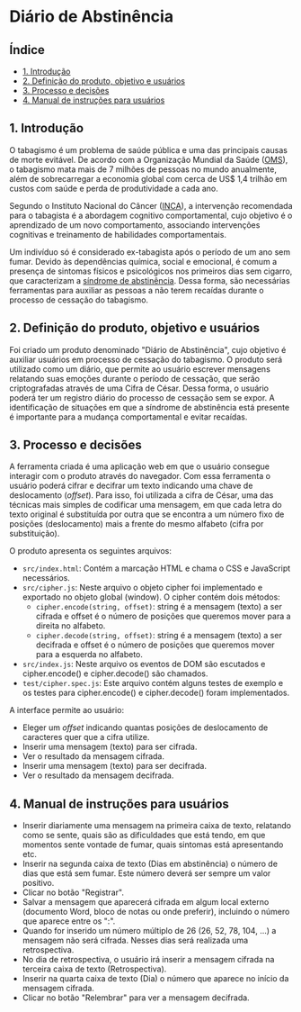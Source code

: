 # Diário de Abstinência

## Índice

* [1. Introdução](#1-introdução)
* [2. Definição do produto, objetivo e usuários](#2-definição-do-produto-objetivo-usuários)
* [3. Processo e decisões](#3-processo-e-decisões)
* [4. Manual de instruções para usuários](#4-manual-de-instruções-para-usuários)
  
## 1. Introdução

O tabagismo é um problema de saúde pública e uma das principais causas de morte evitável. De acordo com a Organização Mundial da Saúde ([OMS](https://www.who.int/tobacco/economics/background/en/)), o tabagismo mata mais de 7 milhões de pessoas no mundo anualmente, além de sobrecarregar a economia global com cerca de US$ 1,4 trilhão em custos com saúde e perda de produtividade a cada ano.

Segundo o Instituto Nacional do Câncer ([INCA](https://www.inca.gov.br/programa-nacional-de-controle-do-tabagismo/tratamento)), a intervenção recomendada para o tabagista é a abordagem cognitivo comportamental, cujo objetivo é o aprendizado de um novo comportamento, associando intervenções cognitivas e treinamento de habilidades comportamentais. 

Um indivíduo só é considerado ex-tabagista após o período de um ano sem fumar. Devido às dependências química, social e emocional, é comum a presença de sintomas físicos e psicológicos nos primeiros dias sem cigarro, que caracterizam a [síndrome de abstinência](https://www.inca.gov.br/programa-nacional-de-controle-do-tabagismo/tratamento). Dessa forma, são necessárias ferramentas para auxiliar as pessoas a não terem recaídas durante o processo de cessação do tabagismo. 

## 2. Definição do produto, objetivo e usuários 

Foi criado um produto denominado "Diário de Abstinência", cujo objetivo é auxiliar usuários em processo de cessação do tabagismo. O produto será utilizado como um diário, que permite ao usuário escrever mensagens relatando suas emoções durante o período de cessação, que serão criptografadas através de uma Cifra de César. Dessa forma, o usuário poderá ter um registro diário do processo de cessação sem se expor. A identificação de situações em que a síndrome de abstinência está presente é importante para a mudança comportamental e evitar recaídas.

## 3. Processo e decisões

A ferramenta criada é uma aplicação web em que o usuário consegue interagir com o produto através do navegador. Com essa ferramenta o usuário poderá cifrar e decifrar um texto indicando uma chave de deslocamento (_offset_). Para isso, foi utilizada a cifra de César, uma das técnicas mais simples de codificar uma mensagem, em que cada letra do texto original é substituída por outra que se encontra a um número fixo de posições (deslocamento) mais a frente do mesmo alfabeto (cifra por substituição).

O produto apresenta os seguintes arquivos:
* `src/index.html`: Contém a marcação HTML e chama o CSS e JavaScript necessários.
* `src/cipher.js`: Neste arquivo o objeto cipher foi implementado e exportado no objeto global (window). O cipher contém dois métodos:
  - `cipher.encode(string, offset)`: string é a mensagem (texto) a ser cifrada e offset é o número de posições que queremos mover para a direita no alfabeto. 
  - `cipher.decode(string, offset)`: string é a mensagem (texto) a ser decifrada e offset é o número de posições que queremos mover para a esquerda no alfabeto. 
* `src/index.js`: Neste arquivo os eventos de DOM são escutados e cipher.encode() e cipher.decode() são chamados.
* `test/cipher.spec.js`: Este arquivo contém alguns testes de exemplo e os testes para cipher.encode() e cipher.decode() foram implementados.

A interface permite ao usuário:
* Eleger um _offset_ indicando quantas posições de deslocamento de caracteres quer que a cifra utilize.
* Inserir uma mensagem (texto) para ser cifrada.
* Ver o resultado da mensagem cifrada.
* Inserir uma mensagem (texto) para ser decifrada.
* Ver o resultado da mensagem decifrada.

## 4. Manual de instruções para usuários

* Inserir diariamente uma mensagem na primeira caixa de texto, relatando como se sente, quais são as dificuldades que está tendo, em que momentos sente vontade de fumar, quais sintomas está apresentando etc.
* Inserir na segunda caixa de texto (Dias em abstinência) o número de dias que está sem fumar. Este número deverá ser sempre um valor positivo.
* Clicar no botão "Registrar".
* Salvar a mensagem que aparecerá cifrada em algum local externo (documento Word, bloco de notas ou onde preferir), incluindo o número que aparece entre os ":".
* Quando for inserido um número múltiplo de 26 (26, 52, 78, 104, ...) a mensagem não será cifrada. Nesses dias será realizada uma retrospectiva.
* No dia de retrospectiva, o usuário irá inserir a mensagem cifrada na terceira caixa de texto (Retrospectiva).
* Inserir na quarta caixa de texto (Dia) o número que aparece no início da mensagem cifrada.
* Clicar no botão "Relembrar" para ver a mensagem decifrada.